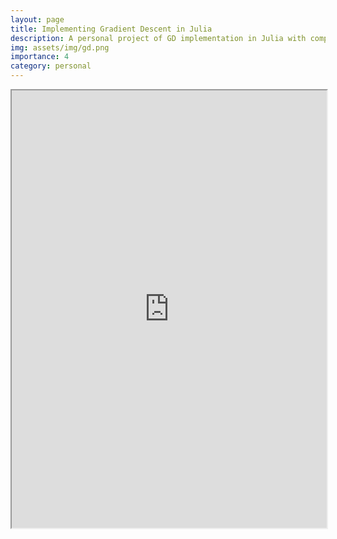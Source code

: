 ```yaml
---
layout: page
title: Implementing Gradient Descent in Julia
description: A personal project of GD implementation in Julia with comparisons to Python.
img: assets/img/gd.png
importance: 4
category: personal
---
```


<iframe src="https://jakebarkovitch.com/assets/pdf/gd_julia.pdf" title="gd in julia" width="100%" height="700"></iframe>
